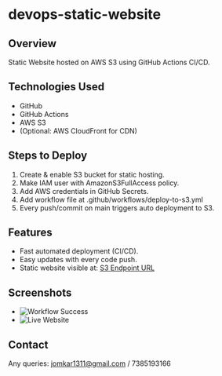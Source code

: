 # devops-static-website

## Overview
Static Website hosted on AWS S3 using GitHub Actions CI/CD.

## Technologies Used
- GitHub
- GitHub Actions
- AWS S3
- (Optional: AWS CloudFront for CDN)

## Steps to Deploy
1. Create & enable S3 bucket for static hosting.
2. Make IAM user with AmazonS3FullAccess policy.
3. Add AWS credentials in GitHub Secrets.
4. Add workflow file at .github/workflows/deploy-to-s3.yml
5. Every push/commit on main triggers auto deployment to S3.

## Features
- Fast automated deployment (CI/CD).
- Easy updates with every code push.
- Static website visible at: [S3 Endpoint URL](http://your-bucket-name.s3-website.ap-south-1.amazonaws.com)

## Screenshots
- ![Workflow Success](IMAGE_URL)
- ![Live Website](IMAGE_URL)

## Contact
Any queries: jomkar1311@gmail.com / 7385193166
